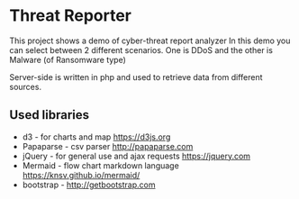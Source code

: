 # Threat Reporter
This project shows a demo of cyber-threat report analyzer 
In this demo you can select between 2 different scenarios.
One is DDoS and the other is Malware (of Ransomware type)

Server-side is written in php and used to retrieve data from different sources.

## Used libraries
* d3 - for charts and map https://d3js.org
* Papaparse - csv parser http://papaparse.com 
* jQuery - for general use and ajax requests https://jquery.com
* Mermaid - flow chart markdown language https://knsv.github.io/mermaid/
* bootstrap - http://getbootstrap.com
